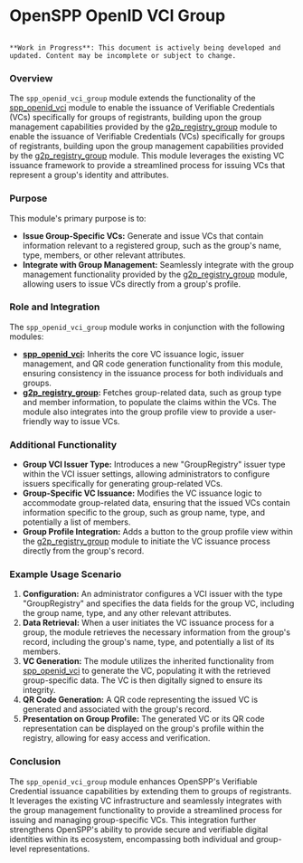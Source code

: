 # OpenSPP OpenID VCI Group

```{warning}

**Work in Progress**: This document is actively being developed and updated. Content may be incomplete or subject to change.
```

### Overview

The `spp_openid_vci_group` module extends the functionality of the [spp_openid_vci](spp_openid_vci) module to enable the issuance of Verifiable Credentials (VCs) specifically for groups of registrants, building upon the group management capabilities provided by the [g2p_registry_group](g2p_registry_group) module to enable the issuance of Verifiable Credentials (VCs) specifically for groups of registrants, building upon the group management capabilities provided by the [g2p_registry_group](g2p_registry_group) module. This module leverages the existing VC issuance framework to provide a streamlined process for issuing VCs that represent a group's identity and attributes.

### Purpose

This module's primary purpose is to:

- **Issue Group-Specific VCs:**  Generate and issue VCs that contain information relevant to a registered group, such as the group's name, type, members, or other relevant attributes.
- **Integrate with Group Management:** Seamlessly integrate with the group management functionality provided by the [g2p_registry_group](g2p_registry_group) module, allowing users to issue VCs directly from a group's profile.

### Role and Integration

The `spp_openid_vci_group` module works in conjunction with the following modules:

- **[spp_openid_vci](spp_openid_vci):** Inherits the core VC issuance logic, issuer management, and QR code generation functionality from this module, ensuring consistency in the issuance process for both individuals and groups. 
- **[g2p_registry_group](g2p_registry_group):**  Fetches group-related data, such as group type and member information, to populate the claims within the VCs.  The module also integrates into the group profile view to provide a user-friendly way to issue VCs.

### Additional Functionality

- **Group VCI Issuer Type:** Introduces a new "GroupRegistry" issuer type within the VCI issuer settings, allowing administrators to configure issuers specifically for generating group-related VCs.
- **Group-Specific VC Issuance:** Modifies the VC issuance logic to accommodate group-related data, ensuring that the issued VCs contain information specific to the group, such as group name, type, and potentially a list of members.
- **Group Profile Integration:**  Adds a button to the group profile view within the [g2p_registry_group](g2p_registry_group) module to initiate the VC issuance process directly from the group's record.

### Example Usage Scenario

1. **Configuration:**  An administrator configures a VCI issuer with the type "GroupRegistry" and specifies the data fields for the group VC, including the group name, type, and any other relevant attributes.
2. **Data Retrieval:** When a user initiates the VC issuance process for a group, the module retrieves the necessary information from the group's record, including the group's name, type, and potentially a list of its members.
3. **VC Generation:** The module utilizes the inherited functionality from [spp_openid_vci](spp_openid_vci) to generate the VC, populating it with the retrieved group-specific data. The VC is then digitally signed to ensure its integrity. 
4. **QR Code Generation:** A QR code representing the issued VC is generated and associated with the group's record.
5. **Presentation on Group Profile:** The generated VC or its QR code representation can be displayed on the group's profile within the registry, allowing for easy access and verification.

### Conclusion

The `spp_openid_vci_group` module enhances OpenSPP's Verifiable Credential issuance capabilities by extending them to groups of registrants. It leverages the existing VC infrastructure and seamlessly integrates with the group management functionality to provide a streamlined process for issuing and managing group-specific VCs. This integration further strengthens OpenSPP's ability to provide secure and verifiable digital identities within its ecosystem, encompassing both individual and group-level representations. 

